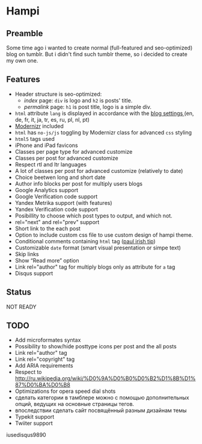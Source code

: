 Hampi
=====

Preamble
--------
Some time ago i wanted to create normal (full-featured and seo-optimized) blog on tumblr. But i didn't find such tumblr theme, so i decided to create my own one.


Features
--------
* Header structure is seo-optimized:
	* *index* page: `div` is logo and `h2` is posts' title.
	* *permalink* page: `h1` is post title, logo is a simple div.
* `html` attribute `lang` is displayed in accordance with the [blog settings ][2] (en, de, fr, it, ja, tr, es, ru, pl, nl, pt)
* [Modernizr][3] included
* `html` has `no-js/js` toggling by Modernizr class for advanced `css` styling
* `html5` tags used
* iPhone and iPad favicons
* Classes per page type for advanced customize
* Classes per post for advanced customize
* Respect rtl and ltr languages
* A lot of classes per post for advanced customize (relatively to date)
* Choice beetwen long and short date
* Author info blocks per post for multiply users blogs
* Google Analytics support
* Google Verification code support
* Yandex Metrika support (with features)
* Yandex Verification code support
* Posibillity to choose which post types to output, and which not.
* rel="next" and rel="prev" support
* Short link to the each post
* Option to include custom css file to use custom design of hampi theme.
* Conditional comments containing `html` tag ([paul irish tip][1])
* Customizable `date` format (smart visual presentation or simpe text)
* Skip links
* Show “Read more” option
* Link rel="author" tag for multiply blogs only as attribute for `a` tag
* Disqus support

Status
------
NOT READY

TODO
----
* Add microformates syntax
* Possibility to show/hide posttype icons per post and the all posts
* Link rel="author" tag
* Link rel="copyright" tag
* Add ARIA requirements
* Respect to http://ru.wikipedia.org/wiki/%D0%9A%D0%B0%D0%B2%D1%8B%D1%87%D0%BA%D0%B8
* Optimizations for opera speed dial shots
* сделать категории в тамблере можно с помощью дополнительных опций, ведущих на основные страницы тегов.
* впоследствии сделать сайт посвящённый разным дизайнам темы
* Typekit support 
* Twiiter support

iusedisqus9890

[1]: http://paulirish.com/2008/conditional-stylesheets-vs-css-hacks-answer-neither
[2]: https://www.tumblr.com/preferences
[3]: https://github.com/Modernizr/Modernizr